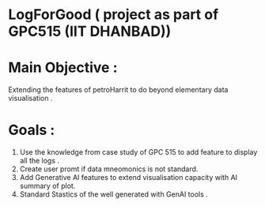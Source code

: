 # LogForGood ( project as part of GPC515 (IIT DHANBAD))
# Main Objective : 
Extending the features of petroHarrit to do beyond elementary data visualisation .
# Goals :
1. Use the knowledge from case study of GPC 515 to add feature to display all the logs .
2. Create user promt if data mneomonics is not standard.
3. Add Generative AI features to extend visualisation capacity with AI summary of plot.
4. Standard Stastics of the well generated with GenAI tools .
   
